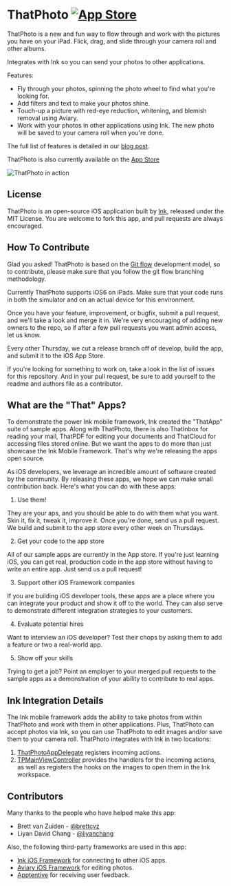 ThatPhoto [![App Store](http://linkmaker.itunes.apple.com/htmlResources/assets/en_us//images/web/linkmaker/badge_appstore-lrg.png)](https://itunes.apple.com/app/id681031406)
=========

ThatPhoto is a new and fun way to flow through and work with the pictures you have on your iPad. Flick, drag, and slide through your camera roll and other albums. 

Integrates with Ink so you can send your photos to other applications.

Features:

* Fly through your photos, spinning the photo wheel to find what you're looking for.
* Add filters and text to make your photos shine.
* Touch-up a picture with red-eye reduction, whitening, and blemish removal using Aviary.
* Work with your photos in other applications using Ink. The new photo will be saved to your camera roll when you're done.

The full list of features is detailed in our [blog post](http://blog.inkmobility.com/post/59114539972/thatphoto-the-ipad-app-for-editing-storing-and).

ThatPhoto is also currently available on the [App Store](https://itunes.apple.com/app/thatphoto/id681031406)

![ThatPhoto in action](http://a1.mzstatic.com/us/r30/Purple4/v4/bd/07/1a/bd071a85-5bda-e508-65fe-55d3c37c154f/screen480x480.jpeg)

License
-------
ThatPhoto is an open-source iOS application built by [Ink](www.inkmobility.com), released under the MIT License. You are welcome to fork this app, and pull requests are always encouraged.

How To Contribute
-------------------------
Glad you asked! ThatPhoto is based on the [Git flow](http://nvie.com/posts/a-successful-git-branching-model/) development model, so to contribute, please make sure that you follow the git flow branching methodology.

Currently ThatPhoto supports iOS6 on iPads. Make sure that your code runs in both the simulator and on an actual device for this environment.

Once you have your feature, improvement, or bugfix, submit a pull request, and we'll take a look and merge it in. We're very encouraging of adding new owners to the repo, so if after a few pull requests you want admin access, let us know.

Every other Thursday, we cut a release branch off of develop, build the app, and submit it to the iOS App Store.

If you're looking for something to work on, take a look in the list of issues for this repository. And in your pull request, be sure to add yourself to the readme and authors file as a contributor.


What are the "That" Apps?
-------------------------

To demonstrate the power Ink mobile framework, Ink created the "ThatApp" suite of sample apps. Along with ThatPhoto, there is also ThatInbox for reading your mail, ThatPDF for editing your documents and ThatCloud for accessing files stored online. But we want the apps to do more than just showcase the Ink Mobile Framework. That's why we're releasing the apps open source. 

As iOS developers, we leverage an incredible amount of software created by the community. By releasing these apps, we hope we can make small contribution back. Here's what you can do with these apps:
  1. Use them!
    
  They are your aps, and you should be able to do with them what you want. Skin it, fix it, tweak it, improve it. Once you're done, send us a pull request. We build and submit to the app store every other week on Thursdays.
  
  2. Get your code to the app store 

  All of our sample apps are currently in the App store. If you're just learning iOS, you can get real, production code in the app store without having to write an entire app. Just send us a pull request!

  3. Support other iOS Framework companies
  
  If you are building iOS developer tools, these apps are a place where you can integrate your product and show it off to the world. They can also serve to demonstrate different integration strategies to your customers.

  4. Evaluate potential hires
  
  Want to interview an iOS developer? Test their chops by asking them to add a feature or two a real-world app.

  5. Show off your skills
  
  Trying to get a job? Point an employer to your merged pull requests to the sample apps as a demonstration of your ability to contribute to real apps.


Ink Integration Details
-----------------------
The Ink mobile framework adds the ability to take photos from within ThatPhoto and work with them in other applications. Plus, ThatPhoto can accept photos via Ink, so you can use ThatPhoto to edit images and/or save them to your camera roll. ThatPhoto integrates with Ink in two locations:

  1. [ThatPhotoAppDelegate](https://github.com/Ink/ThatPhoto/blob/develop/ThatPhoto/ThatPhotoAppDelegate.m#L39) registers incoming actions.
  2. [TPMainViewController](https://github.com/Ink/ThatPhoto/blob/develop/ThatPhoto/TPMainViewController.m) provides the handlers for the incoming actions, as well as registers the hooks on the images to open them in the Ink workspace.
  
  
Contributors
------------
Many thanks to the people who have helped make this app:

* Brett van Zuiden - [@brettcvz](https://github.com/brettcvz)
* Liyan David Chang - [@liyanchang](https://github.com/liyanchang)

Also, the following third-party frameworks are used in this app:

* [Ink iOS Framework](https://github.com/Ink/InkiOSFramework) for connecting to other iOS apps.
* [Aviary iOS Framework](http://www.aviary.com/ios) for editing photos.
* [Apptentive](https://github.com/apptentive/apptentive-ios) for receiving user feedback.

